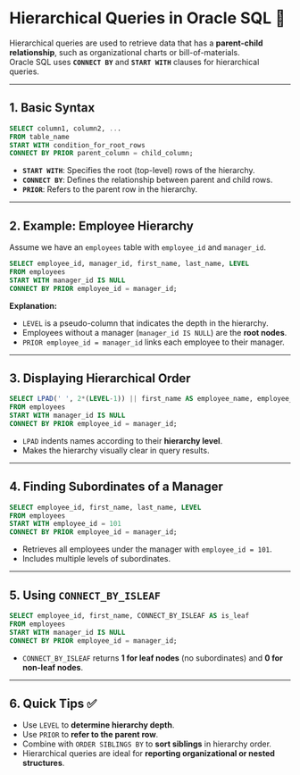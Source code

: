 # Hierarchical Queries in Oracle SQL 🌳

Hierarchical queries are used to retrieve data that has a **parent-child relationship**, such as organizational charts or bill-of-materials.  
Oracle SQL uses **`CONNECT BY`** and **`START WITH`** clauses for hierarchical queries.

---

## 1. Basic Syntax

```sql
SELECT column1, column2, ...
FROM table_name
START WITH condition_for_root_rows
CONNECT BY PRIOR parent_column = child_column;
```

* **`START WITH`**: Specifies the root (top-level) rows of the hierarchy.
* **`CONNECT BY`**: Defines the relationship between parent and child rows.
* **`PRIOR`**: Refers to the parent row in the hierarchy.

---

## 2. Example: Employee Hierarchy

Assume we have an `employees` table with `employee_id` and `manager_id`.

```sql
SELECT employee_id, manager_id, first_name, last_name, LEVEL
FROM employees
START WITH manager_id IS NULL
CONNECT BY PRIOR employee_id = manager_id;
```

**Explanation:**

* `LEVEL` is a pseudo-column that indicates the depth in the hierarchy.
* Employees without a manager (`manager_id IS NULL`) are the **root nodes**.
* `PRIOR employee_id = manager_id` links each employee to their manager.

---

## 3. Displaying Hierarchical Order

```sql
SELECT LPAD(' ', 2*(LEVEL-1)) || first_name AS employee_name, employee_id, manager_id
FROM employees
START WITH manager_id IS NULL
CONNECT BY PRIOR employee_id = manager_id;
```

* `LPAD` indents names according to their **hierarchy level**.
* Makes the hierarchy visually clear in query results.

---

## 4. Finding Subordinates of a Manager

```sql
SELECT employee_id, first_name, last_name, LEVEL
FROM employees
START WITH employee_id = 101
CONNECT BY PRIOR employee_id = manager_id;
```

* Retrieves all employees under the manager with `employee_id = 101`.
* Includes multiple levels of subordinates.

---

## 5. Using `CONNECT_BY_ISLEAF`

```sql
SELECT employee_id, first_name, CONNECT_BY_ISLEAF AS is_leaf
FROM employees
START WITH manager_id IS NULL
CONNECT BY PRIOR employee_id = manager_id;
```

* `CONNECT_BY_ISLEAF` returns **1 for leaf nodes** (no subordinates) and **0 for non-leaf nodes**.

---

## 6. Quick Tips ✅

* Use `LEVEL` to **determine hierarchy depth**.
* Use `PRIOR` to **refer to the parent row**.
* Combine with `ORDER SIBLINGS BY` to **sort siblings** in hierarchy order.
* Hierarchical queries are ideal for **reporting organizational or nested structures**.
